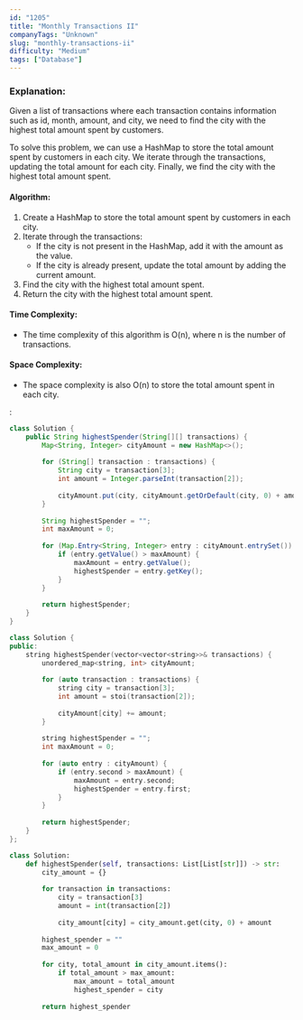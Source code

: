 ```yaml
---
id: "1205"
title: "Monthly Transactions II"
companyTags: "Unknown"
slug: "monthly-transactions-ii"
difficulty: "Medium"
tags: ["Database"]
---
```


### Explanation:

Given a list of transactions where each transaction contains information such as id, month, amount, and city, we need to find the city with the highest total amount spent by customers.

To solve this problem, we can use a HashMap to store the total amount spent by customers in each city. We iterate through the transactions, updating the total amount for each city. Finally, we find the city with the highest total amount spent.

#### Algorithm:
1. Create a HashMap to store the total amount spent by customers in each city.
2. Iterate through the transactions:
   - If the city is not present in the HashMap, add it with the amount as the value.
   - If the city is already present, update the total amount by adding the current amount.
3. Find the city with the highest total amount spent.
4. Return the city with the highest total amount spent.

#### Time Complexity:
- The time complexity of this algorithm is O(n), where n is the number of transactions.

#### Space Complexity:
- The space complexity is also O(n) to store the total amount spent in each city.

:

```java
class Solution {
    public String highestSpender(String[][] transactions) {
        Map<String, Integer> cityAmount = new HashMap<>();
        
        for (String[] transaction : transactions) {
            String city = transaction[3];
            int amount = Integer.parseInt(transaction[2]);
            
            cityAmount.put(city, cityAmount.getOrDefault(city, 0) + amount);
        }
        
        String highestSpender = "";
        int maxAmount = 0;
        
        for (Map.Entry<String, Integer> entry : cityAmount.entrySet()) {
            if (entry.getValue() > maxAmount) {
                maxAmount = entry.getValue();
                highestSpender = entry.getKey();
            }
        }
        
        return highestSpender;
    }
}
```

```cpp
class Solution {
public:
    string highestSpender(vector<vector<string>>& transactions) {
        unordered_map<string, int> cityAmount;
        
        for (auto transaction : transactions) {
            string city = transaction[3];
            int amount = stoi(transaction[2]);
            
            cityAmount[city] += amount;
        }
        
        string highestSpender = "";
        int maxAmount = 0;
        
        for (auto entry : cityAmount) {
            if (entry.second > maxAmount) {
                maxAmount = entry.second;
                highestSpender = entry.first;
            }
        }
        
        return highestSpender;
    }
};
```

```python
class Solution:
    def highestSpender(self, transactions: List[List[str]]) -> str:
        city_amount = {}
        
        for transaction in transactions:
            city = transaction[3]
            amount = int(transaction[2])
            
            city_amount[city] = city_amount.get(city, 0) + amount
        
        highest_spender = ""
        max_amount = 0
        
        for city, total_amount in city_amount.items():
            if total_amount > max_amount:
                max_amount = total_amount
                highest_spender = city
        
        return highest_spender
```